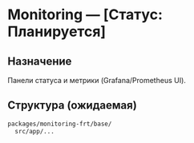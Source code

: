 # Monitoring — [Статус: Планируется]

## Назначение

Панели статуса и метрики (Grafana/Prometheus UI).

## Структура (ожидаемая)

```txt
packages/monitoring-frt/base/
  src/app/...
```
